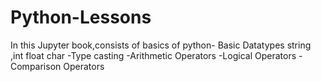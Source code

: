 # Python-Lessons
In this Jupyter book,consists of basics of python- Basic Datatypes string ,int float char
-Type casting
-Arithmetic Operators
-Logical Operators
-Comparison Operators
